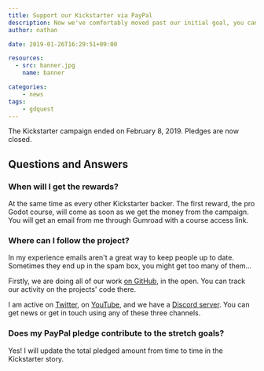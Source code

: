 ```yaml
---
title: Support our Kickstarter via PayPal
description: Now we've comfortably moved past our initial goal, you can support our 2d and 3d Godot courses via PayPal!
author: nathan

date: 2019-01-26T16:29:51+09:00

resources:
  - src: banner.jpg
    name: banner

categories:
    - news
tags:
    - gdquest
---
```


The Kickstarter campaign ended on February 8, 2019. Pledges are now closed.

## Questions and Answers

### When will I get the rewards?

At the same time as every other Kickstarter backer. The first reward, the pro Godot course, will come as soon as we get the money from the campaign. You will get an email from me through Gumroad with a course access link.

### Where can I follow the project?

In my experience emails aren't a great way to keep people up to date. Sometimes they end up in the spam box, you might get too many of them...

Firstly, we are doing all of our work [on GitHub](https://github.com/GDquest/), in the open. You can track our activity on the projects' code there.

I am active on [Twitter](https://twitter.com/NathanGDquest), on [YouTube](https://www.youtube.com/c/gdquest/), and we have a [Discord server](https://discord.gg/uzSR7jB). You can get news or get in touch using any of these three channels.

### Does my PayPal pledge contribute to the stretch goals?

Yes! I will update the total pledged amount from time to time in the Kickstarter story.
